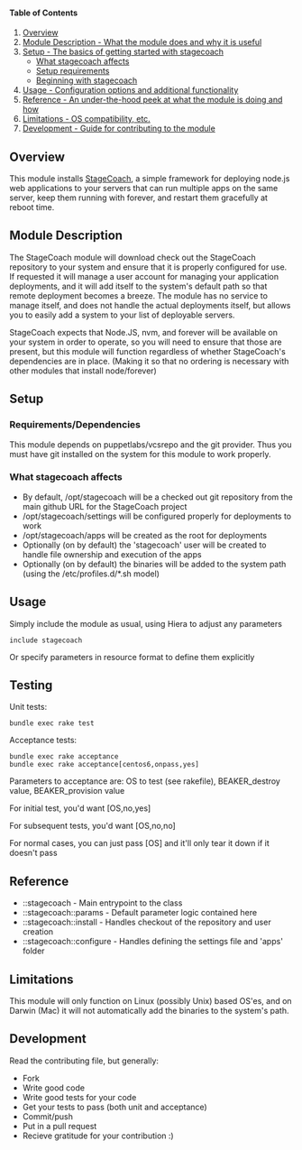 #### Table of Contents

1. [Overview](#overview)
2. [Module Description - What the module does and why it is useful](#module-description)
3. [Setup - The basics of getting started with stagecoach](#setup)
    * [What stagecoach affects](#what-stagecoach-affects)
    * [Setup requirements](#setup-requirements)
    * [Beginning with stagecoach](#beginning-with-stagecoach)
4. [Usage - Configuration options and additional functionality](#usage)
5. [Reference - An under-the-hood peek at what the module is doing and how](#reference)
5. [Limitations - OS compatibility, etc.](#limitations)
6. [Development - Guide for contributing to the module](#development)

## Overview

This module installs [StageCoach](https://github.com/punkave/stagecoach), a simple framework for deploying node.js web applications to your servers that can run multiple apps on the same server, keep them running with forever, and restart them gracefully at reboot time.

## Module Description

The StageCoach module will download check out the StageCoach repository to your system and ensure that it is properly configured for use. If requested it will manage a user account for managing your application deployments, and it will add itself to the system's default path so that remote deployment becomes a breeze. The module has no service to manage itself, and does not handle the actual deployments itself, but allows you to easily add a system to your list of deployable servers.

StageCoach expects that Node.JS, nvm, and forever will be available on your system in order to operate, so you will need to ensure that those are present, but this module will function regardless of whether StageCoach's dependencies are in place. (Making it so that no ordering is necessary with other modules that install node/forever)

## Setup

### Requirements/Dependencies

This module depends on puppetlabs/vcsrepo and the git provider. Thus you must have git installed on the system for this module to work properly.

### What stagecoach affects

* By default, /opt/stagecoach will be a checked out git repository from the main github URL for the StageCoach project
* /opt/stagecoach/settings will be configured properly for deployments to work
* /opt/stagecoach/apps will be created as the root for deployments
* Optionally (on by default) the 'stagecoach' user will be created to handle file ownership and execution of the apps
* Optionally (on by default) the binaries will be added to the system path (using the /etc/profiles.d/*.sh model)

## Usage

Simply include the module as usual, using Hiera to adjust any parameters

```
include stagecoach
```

Or specify parameters in resource format to define them explicitly

## Testing

Unit tests:

```
bundle exec rake test
```

Acceptance tests:

```
bundle exec rake acceptance
bundle exec rake acceptance[centos6,onpass,yes]
```
Parameters to acceptance are: OS to test (see rakefile), BEAKER_destroy value, BEAKER_provision value

For initial test, you'd want [OS,no,yes]

For subsequent tests, you'd want [OS,no,no]

For normal cases, you can just pass [OS] and it'll only tear it down if it doesn't pass

## Reference

* ::stagecoach - Main entrypoint to the class
* ::stagecoach::params - Default parameter logic contained here
* ::stagecoach::install - Handles checkout of the repository and user creation
* ::stagecoach::configure - Handles defining the settings file and 'apps' folder

## Limitations

This module will only function on Linux (possibly Unix) based OS'es, and on Darwin (Mac) it will not automatically add
the binaries to the system's path.

## Development

Read the contributing file, but generally:

* Fork
* Write good code
* Write good tests for your code
* Get your tests to pass (both unit and acceptance)
* Commit/push
* Put in a pull request
* Recieve gratitude for your contribution :)
